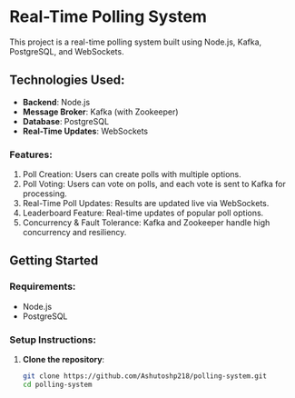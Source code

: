 # Real-Time Polling System

This project is a real-time polling system built using Node.js, Kafka, PostgreSQL, and WebSockets.

## Technologies Used:
- **Backend**: Node.js
- **Message Broker**: Kafka (with Zookeeper)
- **Database**: PostgreSQL
- **Real-Time Updates**: WebSockets

### Features:
1. Poll Creation: Users can create polls with multiple options.
2. Poll Voting: Users can vote on polls, and each vote is sent to Kafka for processing.
3. Real-Time Poll Updates: Results are updated live via WebSockets.
4. Leaderboard Feature: Real-time updates of popular poll options.
5. Concurrency & Fault Tolerance: Kafka and Zookeeper handle high concurrency and resiliency.

## Getting Started

### Requirements:
- Node.js
- PostgreSQL

### Setup Instructions:

1. **Clone the repository**:
   ```bash
   git clone https://github.com/Ashutoshp218/polling-system.git
   cd polling-system
